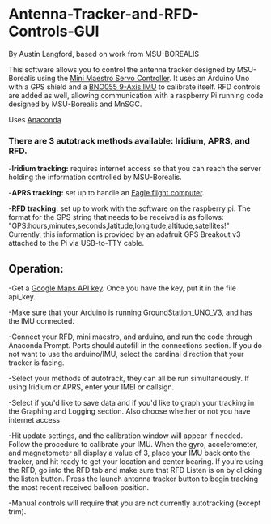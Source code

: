 # Antenna-Tracker-and-RFD-Controls-GUI
By Austin Langford, based on work from MSU-BOREALIS


This software allows you to control the antenna tracker designed by MSU-Borealis using the [Mini Maestro Servo Controller](https://www.pololu.com/product/1354).
It uses an Arduino Uno with a GPS shield and a [BNO055 9-Axis IMU](https://learn.adafruit.com/adafruit-bno055-absolute-orientation-sensor/overview) to calibrate itself.
RFD controls are added as well, allowing communication with a raspberry Pi running code designed by MSU-Borealis and MnSGC.


Uses [Anaconda](https://www.continuum.io/)

### There are 3 autotrack methods available: Iridium, APRS, and RFD.

-**Iridium tracking:** requires internet access so that you can reach the server holding the information controlled by MSU-Borealis.

-**APRS tracking:** set up to handle an [Eagle flight computer](http://www.highaltitudescience.com/products/eagle-flight-computer).

-**RFD tracking:** set up to work with the software on the raspberry pi. The format for the GPS string that needs to be received is as follows: "GPS:hours,minutes,seconds,latitude,longitude,altitude,satellites!"
Currently, this information is provided by an adafruit GPS Breakout v3 attached to the Pi via USB-to-TTY cable.


## Operation:

-Get a [Google Maps API key](https://developers.google.com/maps/documentation/javascript/get-api-key). Once you have the key, put it in the file api_key.

-Make sure that your Arduino is running GroundStation_UNO_V3, and has the IMU connected.

-Connect your RFD, mini maestro, and arduino, and run the code through Anaconda Prompt. Ports should autofill in the connections section. If you do not want to use the arduino/IMU, select the cardinal direction that your tracker is facing.

-Select your methods of autotrack, they can all be run simultaneously. If using Iridium or APRS, enter your IMEI or callsign.

-Select if you'd like to save data and if you'd like to graph your tracking in the Graphing and Logging section. Also choose whether or not you have internet access

-Hit update settings, and the calibration window will appear if needed. Follow the procedure to calibrate your IMU. When the gyro, accelerometer, and magnetometer all display a value of 3, place your IMU back onto the tracker, and hit ready to get your location and center bearing.
If you're using the RFD, go into the RFD tab and make sure that RFD Listen is on by clicking the listen button. Press the launch antenna tracker button to begin tracking the most recent received balloon position.

-Manual controls will require that you are not currently autotracking (except trim).
